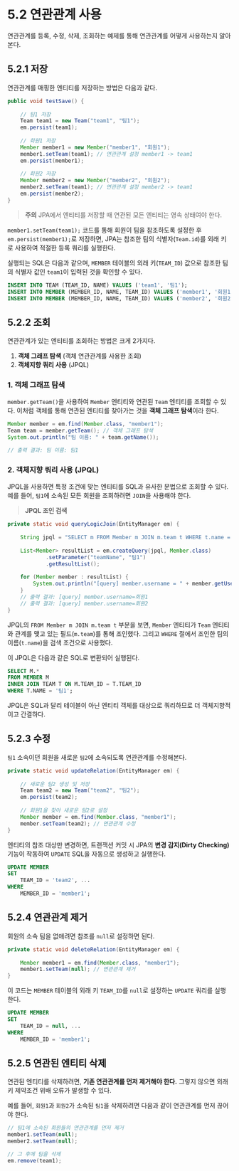 # 5.2 연관관계 사용

연관관계를 등록, 수정, 삭제, 조회하는 예제를 통해 연관관계를 어떻게 사용하는지 알아본다.

## 5.2.1 저장

연관관계를 매핑한 엔티티를 저장하는 방법은 다음과 같다.

```java
public void testSave() {
    
    // 팀1 저장
    Team team1 = new Team("team1", "팀1");
    em.persist(team1);
    
    // 회원1 저장
    Member member1 = new Member("member1", "회원1");
    member1.setTeam(team1); // 연관관계 설정 member1 -> team1
    em.persist(member1);
    
    // 회원2 저장
    Member member2 = new Member("member2", "회원2");
    member2.setTeam(team1); // 연관관계 설정 member2 -> team1
    em.persist(member2);
}
```

> **주의**
> JPA에서 엔티티를 저장할 때 연관된 모든 엔티티는 영속 상태여야 한다.

`member1.setTeam(team1);` 코드를 통해 회원이 팀을 참조하도록 설정한 후 `em.persist(member1);`로 저장하면, JPA는 참조한 팀의 식별자(`Team.id`)를 외래 키로 사용하여 적절한 등록 쿼리를 실행한다.

실행되는 SQL은 다음과 같으며, `MEMBER` 테이블의 외래 키(`TEAM_ID`) 값으로 참조한 팀의 식별자 값인 `team1`이 입력된 것을 확인할 수 있다.

```sql
INSERT INTO TEAM (TEAM_ID, NAME) VALUES ('team1', '팀1');
INSERT INTO MEMBER (MEMBER_ID, NAME, TEAM_ID) VALUES ('member1', '회원1', 'team1');
INSERT INTO MEMBER (MEMBER_ID, NAME, TEAM_ID) VALUES ('member2', '회원2', 'team1');
```

## 5.2.2 조회

연관관계가 있는 엔티티를 조회하는 방법은 크게 2가지다.

1.  **객체 그래프 탐색** (객체 연관관계를 사용한 조회)
2.  **객체지향 쿼리 사용** (JPQL)

### 1. 객체 그래프 탐색

`member.getTeam()`을 사용하여 `Member` 엔티티와 연관된 `Team` 엔티티를 조회할 수 있다. 이처럼 객체를 통해 연관된 엔티티를 찾아가는 것을 **객체 그래프 탐색**이라 한다.

```java
Member member = em.find(Member.class, "member1");
Team team = member.getTeam(); // 객체 그래프 탐색
System.out.println("팀 이름: " + team.getName());

// 출력 결과: 팀 이름: 팀1
```

### 2. 객체지향 쿼리 사용 (JPQL)

JPQL을 사용하면 특정 조건에 맞는 엔티티를 SQL과 유사한 문법으로 조회할 수 있다. 예를 들어, `팀1`에 소속된 모든 회원을 조회하려면 `JOIN`을 사용해야 한다.

> **JPQL 조인 검색**

```java
private static void queryLogicJoin(EntityManager em) {
    
    String jpql = "SELECT m FROM Member m JOIN m.team t WHERE t.name = :teamName";
    
    List<Member> resultList = em.createQuery(jpql, Member.class)
            .setParameter("teamName", "팀1")
            .getResultList();
    
    for (Member member : resultList) {
        System.out.println("[query] member.username = " + member.getUsername());
    }
    // 출력 결과: [query] member.username=회원1
    // 출력 결과: [query] member.username=회원2
}
```

JPQL의 `FROM Member m JOIN m.team t` 부분을 보면, `Member` 엔티티가 `Team` 엔티티와 관계를 맺고 있는 필드(`m.team`)를 통해 조인했다. 그리고 `WHERE` 절에서 조인한 팀의 이름(`t.name`)을 검색 조건으로 사용했다.

이 JPQL은 다음과 같은 SQL로 변환되어 실행된다.

```sql
SELECT M.* 
FROM MEMBER M
INNER JOIN TEAM T ON M.TEAM_ID = T.TEAM_ID
WHERE T.NAME = '팀1';
```

JPQL은 SQL과 달리 테이블이 아닌 엔티티 객체를 대상으로 쿼리하므로 더 객체지향적이고 간결하다.

## 5.2.3 수정

`팀1` 소속이던 회원을 새로운 `팀2`에 소속되도록 연관관계를 수정해본다.

```java
private static void updateRelation(EntityManager em) {
    
    // 새로운 팀2 생성 및 저장
    Team team2 = new Team("team2", "팀2");
    em.persist(team2);
    
    // 회원1을 찾아 새로운 팀2로 설정
    Member member = em.find(Member.class, "member1");
    member.setTeam(team2); // 연관관계 수정
}
```

엔티티의 참조 대상만 변경하면, 트랜잭션 커밋 시 JPA의 **변경 감지(Dirty Checking)** 기능이 작동하여 `UPDATE` SQL을 자동으로 생성하고 실행한다.

```sql
UPDATE MEMBER 
SET 
    TEAM_ID = 'team2', ... 
WHERE 
    MEMBER_ID = 'member1';
```

## 5.2.4 연관관계 제거

회원의 소속 팀을 없애려면 참조를 `null`로 설정하면 된다.

```java
private static void deleteRelation(EntityManager em) {
    
    Member member1 = em.find(Member.class, "member1");
    member1.setTeam(null); // 연관관계 제거
}
```

이 코드는 `MEMBER` 테이블의 외래 키 `TEAM_ID`를 `null`로 설정하는 `UPDATE` 쿼리를 실행한다.

```sql
UPDATE MEMBER
SET 
    TEAM_ID = null, ... 
WHERE 
    MEMBER_ID = 'member1';
```

## 5.2.5 연관된 엔티티 삭제

연관된 엔티티를 삭제하려면, **기존 연관관계를 먼저 제거해야 한다.** 그렇지 않으면 외래 키 제약조건 위배 오류가 발생할 수 있다.

예를 들어, `회원1`과 `회원2`가 소속된 `팀1`을 삭제하려면 다음과 같이 연관관계를 먼저 끊어야 한다.

```java
// 팀1에 소속된 회원들의 연관관계를 먼저 제거
member1.setTeam(null);
member2.setTeam(null);

// 그 후에 팀을 삭제
em.remove(team1);
```